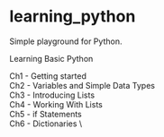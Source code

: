 # learning_python
Simple playground for Python.

Learning Basic Python

Ch1 - Getting started \
Ch2 - Variables and Simple Data Types \
Ch3 - Introducing Lists \
Ch4 - Working With Lists \
Ch5 - if Statements \
Ch6 - Dictionaries \
